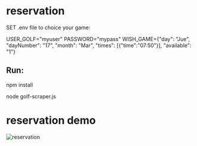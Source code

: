 # reservation

SET .env file to choice your game:

USER_GOLF="myuser"
PASSWORD="mypass"
WISH_GAME={"day": "Jue", "dayNumber": "17", "month": "Mar", "times": [{"time":"07:50"}], "available": "1"}

## Run:

npm install

node golf-scraper.js

# reservation demo

![reservation](https://user-images.githubusercontent.com/17803024/158511454-d3efef8f-d694-40f2-b7db-d393f6d9c769.gif)
